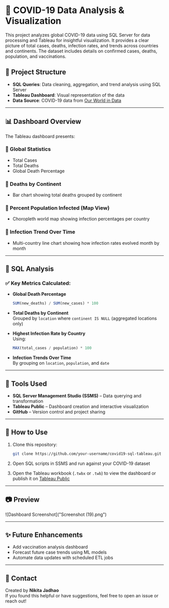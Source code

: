 # 🦠 COVID-19 Data Analysis & Visualization

This project analyzes global COVID-19 data using SQL Server for data processing and Tableau for insightful visualization. It provides a clear picture of total cases, deaths, infection rates, and trends across countries and continents. The dataset includes details on confirmed cases, deaths, population, and vaccinations.

## 📁 Project Structure

- **SQL Queries**: Data cleaning, aggregation, and trend analysis using SQL Server
- **Tableau Dashboard**: Visual representation of the data
- **Data Source**: COVID-19 data from [Our World in Data](https://ourworldindata.org/covid-deaths)

---

## 📊 Dashboard Overview

The Tableau dashboard presents:

### 🔹 Global Statistics
- Total Cases
- Total Deaths
- Global Death Percentage

### 🔹 Deaths by Continent
- Bar chart showing total deaths grouped by continent

### 🔹 Percent Population Infected (Map View)
- Choropleth world map showing infection percentages per country

### 🔹 Infection Trend Over Time
- Multi-country line chart showing how infection rates evolved month by month

---

## 🧮 SQL Analysis

### ✅ Key Metrics Calculated:

- **Global Death Percentage**  
  ```sql
  SUM(new_deaths) / SUM(new_cases) * 100
  ```

- **Total Deaths by Continent**  
  Grouped by `location` where `continent IS NULL` (aggregated locations only)

- **Highest Infection Rate by Country**  
  Using:  
  ```sql
  MAX(total_cases / population) * 100
  ```

- **Infection Trends Over Time**  
  By grouping on `location`, `population`, and `date`

---

## 📌 Tools Used

- **SQL Server Management Studio (SSMS)** – Data querying and transformation
- **Tableau Public** – Dashboard creation and interactive visualization
- **GitHub** – Version control and project sharing

---

## 🚀 How to Use

1. Clone this repository:
   ```bash
   git clone https://github.com/your-username/covid19-sql-tableau.git
   ```

2. Open SQL scripts in SSMS and run against your COVID-19 dataset

3. Open the Tableau workbook (`.twbx` or `.twb`) to view the dashboard or publish it on [Tableau Public](https://public.tableau.com/)

---

## 📷 Preview

![Dashboard Screenshot]("Screenshot (19).png")

---

## ✨ Future Enhancements

- Add vaccination analysis dashboard
- Forecast future case trends using ML models
- Automate data updates with scheduled ETL jobs

---

## 📩 Contact

Created by **Nikita Jadhao**  
If you found this helpful or have suggestions, feel free to open an issue or reach out!
